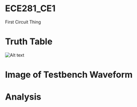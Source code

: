 ECE281_CE1
==========

First Circuit Thing

# Truth Table
![Alt text](https://github.com/RyanRedhead/ECE281_CE1/blob/master/truthtable.PNG)
# Image of Testbench Waveform
# Analysis
